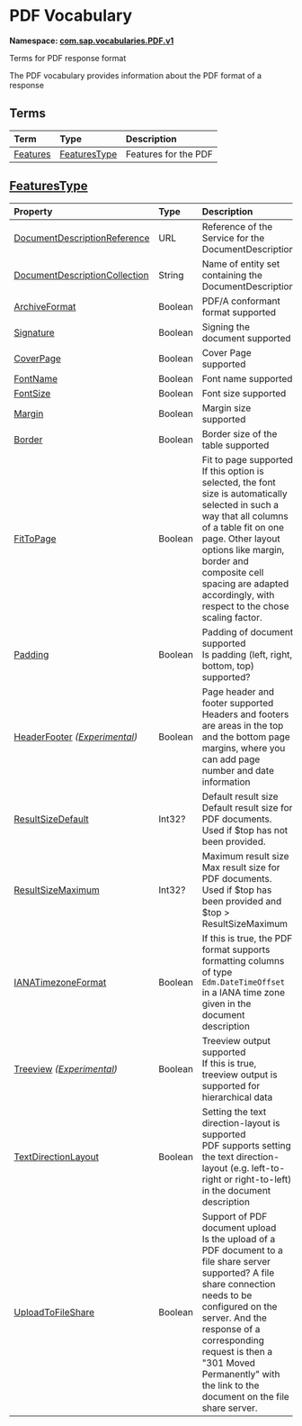 # PDF Vocabulary
**Namespace: [com.sap.vocabularies.PDF.v1](PDF.xml)**

Terms for PDF response format

The PDF vocabulary provides information about the PDF format of a response


## Terms

Term|Type|Description
:---|:---|:----------
[Features](PDF.xml#L38)|[FeaturesType](#FeaturesType)|<a name="Features"></a>Features for the PDF

<a name="FeaturesType"></a>
## [FeaturesType](PDF.xml#L42)


Property|Type|Description
:-------|:---|:----------
[DocumentDescriptionReference](PDF.xml#L43)|URL|Reference of the Service for the DocumentDescription
[DocumentDescriptionCollection](PDF.xml#L47)|String|Name of entity set containing the DocumentDescription
[ArchiveFormat](PDF.xml#L50)|Boolean|PDF/A conformant format supported
[Signature](PDF.xml#L53)|Boolean|Signing the document supported
[CoverPage](PDF.xml#L56)|Boolean|Cover Page supported
[FontName](PDF.xml#L59)|Boolean|Font name supported
[FontSize](PDF.xml#L62)|Boolean|Font size supported
[Margin](PDF.xml#L65)|Boolean|Margin size supported
[Border](PDF.xml#L68)|Boolean|Border size of the table supported
[FitToPage](PDF.xml#L71)|Boolean|Fit to page supported<br>If this option is selected, the font size is automatically selected in such a way that all columns of a table fit on one page. Other layout options like margin, border and composite cell spacing are adapted accordingly, with respect to the chose scaling factor.
[Padding](PDF.xml#L77)|Boolean|Padding of document supported<br>Is padding (left, right, bottom, top) supported?
[HeaderFooter](PDF.xml#L83) *([Experimental](Common.md#Experimental))*|Boolean|Page header and footer supported<br>Headers and footers are areas in the top and the bottom page margins, where you can add page number and date information
[ResultSizeDefault](PDF.xml#L90)|Int32?|Default result size<br>Default result size for PDF documents. Used if $top has not been provided.
[ResultSizeMaximum](PDF.xml#L96)|Int32?|Maximum result size<br>Max result size for PDF documents. Used if $top has been provided and $top > ResultSizeMaximum
[IANATimezoneFormat](PDF.xml#L102)|Boolean|If this is true, the PDF format supports formatting columns of type `Edm.DateTimeOffset` in a IANA time zone given in the document description
[Treeview](PDF.xml#L105) *([Experimental](Common.md#Experimental))*|Boolean|Treeview output supported<br>If this is true, treeview output is supported for hierarchical data
[TextDirectionLayout](PDF.xml#L112)|Boolean|Setting the text direction-layout is supported<br>PDF supports setting the text direction-layout (e.g. left-to-right or right-to-left) in the document description
[UploadToFileShare](PDF.xml#L118)|Boolean|Support of PDF document upload<br>Is the upload of a PDF document to a file share server supported? A file share connection needs to be configured on the server. And the response of a corresponding request is then a "301 Moved Permanently" with the link to the document on the file share server.
